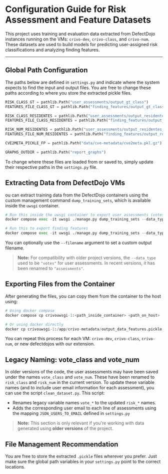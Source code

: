 # Configuration Guide for Risk Assessment and Feature Datasets

This project uses training and evaluation data extracted from DefectDojo instances running on the VMs: `crivo-dev`, `crivo-class`, and `crivo-num`. These datasets are used to build models for predicting user-assigned risk classifications and analyzing finding features.

---

## Global Path Configuration

The paths below are defined in `settings.py` and indicate where the system expects to find the input and output files. You are free to change these paths according to where you store the extracted pickle files.

```python
RISK_CLASS_GT = pathlib.Path("user_assessments/output_gt_class")
FEATURES_FILE_CLASS_GT = pathlib.Path("finding_features/output_gt_class")

RISK_CLASS_RESIDENTES = pathlib.Path("user_assessments/output_residentes_class")
FEATURES_FILE_CLASS_RESIDENTES = pathlib.Path("finding_features/output_residentes_class")

RISK_NUM_RESIDENTES = pathlib.Path("user_assessments/output_residentes_num")
FEATURES_FILE_NUM_RESIDENTES = pathlib.Path("finding_features/output_residentes_num")

CVE2META_PICKLE_FP = pathlib.Path("data/cve-metadata/cve2meta.pkl.gz")

GRAPHS_OUTDIR = pathlib.Path("report_graphs")
```

To change where these files are loaded from or saved to, simply update their respective paths in the `settings.py` file.

## Extracting Data from DefectDojo VMs

ou can extract training data from the DefectDojo containers using the custom management command `dump_training_sets`, which is available inside the `uwsgi` container.

```python
# Run this inside the uwsgi container to export user assessments (votes/assessments)
docker compose exec -it uwsgi ./manage.py dump_training_sets --data_type="votes" --output_format=""

# Run this to export finding features
docker compose exec -it uwsgi ./manage.py dump_training_sets --data_type="features" --output_format=""
```
You can optionally use the `--filename` argument to set a custom output filename.
> **Note:** For compatibility with older project versions, the `--data_type` used to be `"votes"` for user assessments. In recent versions, it has been renamed to `"assessments"`.

## Exporting Files from the Container

After generating the files, you can copy them from the container to the host using:

```python
# Using docker compose
docker compose cp crivouwsgi-1:<path_inside_container> <path_on_host>

# Or using docker directly
docker cp crivouwsgi-1:/app/crivo-metadata/output_data_features.pickle ./output_data_features.pickle
```

You can repeat this process for each VM: `crivo-dev`, `crivo-class`, `crivo-num`, or new defectdojos with our extension.

## Legacy Naming: vote_class and vote_num

In older versions of the code, the user assessments may have been saved under the names `vote_class` and `vote_num`. These have been renamed to `risk_class` and `risk_num` in the current version. To update these variable names (and to include user email information for each assessment), you can use the script `clean_dataset.py`. This script:

- Renames legacy variable names `vote_*` to the updated `risk_*` names.
- Adds the corresponding user email to each line of assessments using the mapping `JSON_USERS_TO_EMAIL` defined in `settings.py`

> **Note:** This section is only relevant if you're working with data generated using **older versions** of the project.

## File Management Recommendation

You are free to store the extracted `.pickle` files wherever you prefer. Just make sure the global path variables in your `settings.py` point to the correct locations.